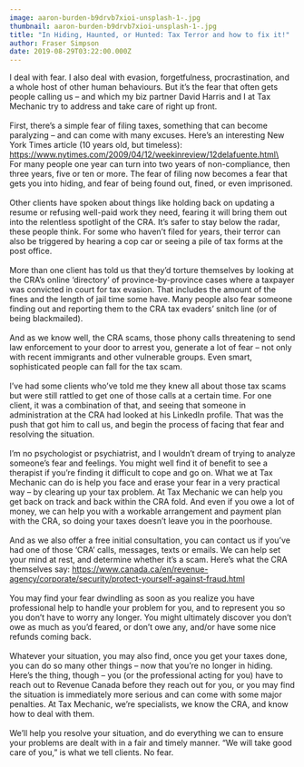 ```yaml
---
image: aaron-burden-b9drvb7xioi-unsplash-1-.jpg
thumbnail: aaron-burden-b9drvb7xioi-unsplash-1-.jpg
title: "In Hiding, Haunted, or Hunted: Tax Terror and how to fix it!"
author: Fraser Simpson
date: 2019-08-29T03:22:00.000Z
---
```

I deal with fear. I also deal with evasion, forgetfulness, procrastination, and a whole host of other human behaviours. But it’s the fear that often gets people calling us – and which my biz partner David Harris and I at Tax Mechanic try to address and take care of right up front.\
\
First, there’s a simple fear of filing taxes, something that can become paralyzing – and can come with many excuses. Here’s an interesting New York Times article (10 years old, but timeless): https://www.nytimes.com/2009/04/12/weekinreview/12delafuente.html\
\
For many people one year can turn into two years of non-compliance, then three years, five or ten or more. The fear of filing now becomes a fear that gets you into hiding, and fear of being found out, fined, or even imprisoned.\
\
Other clients have spoken about things like holding back on updating a resume or refusing well-paid work they need, fearing it will bring them out into the relentless spotlight of the CRA. It’s safer to stay below the radar, these people think. For some who haven’t filed for years, their terror can also be triggered by hearing a cop car or seeing a pile of tax forms at the post office.\
\
More than one client has told us that they’d torture themselves by looking at the CRA’s online ‘directory’ of province-by-province cases where a taxpayer was convicted in court for tax evasion. That includes the amount of the fines and the length of jail time some have. Many people also fear someone finding out and reporting them to the CRA tax evaders’ snitch line (or of being blackmailed).\
\
And as we know well, the CRA scams, those phony calls threatening to send law enforcement to your door to arrest you, generate a lot of fear – not only with recent immigrants and other vulnerable groups. Even smart, sophisticated people can fall for the tax scam.\
\
I’ve had some clients who’ve told me they knew all about those tax scams but were still rattled to get one of those calls at a certain time. For one client, it was a combination of that, and seeing that someone in administration at the CRA had looked at his LinkedIn profile. That was the push that got him to call us, and begin the process of facing that fear and resolving the situation.\
\
I’m no psychologist or psychiatrist, and I wouldn’t dream of trying to analyze someone’s fear and feelings. You might well find it of benefit to see a therapist if you’re finding it difficult to cope and go on. What we at Tax Mechanic can do is help you face and erase your fear in a very practical way – by clearing up your tax problem. At Tax Mechanic we can help you get back on track and back within the CRA fold. And even if you owe a lot of money, we can help you with a workable arrangement and payment plan with the CRA, so doing your taxes doesn’t leave you in the poorhouse.\
\
And as we also offer a free initial consultation, you can contact us if you’ve had one of those ‘CRA’ calls, messages, texts or emails. We can help set your mind at rest, and determine whether it’s a scam. Here’s what the CRA themselves say: <https://www.canada.ca/en/revenue-agency/corporate/security/protect-yourself-against-fraud.html>\
\
You may find your fear dwindling as soon as you realize you have professional help to handle your problem for you, and to represent you so you don’t have to worry any longer. You might ultimately discover you don’t owe as much as you’d feared, or don’t owe any, and/or have some nice refunds coming back.\
\
Whatever your situation, you may also find, once you get your taxes done, you can do so many other things – now that you’re no longer in hiding. Here’s the thing, though – you (or the professional acting for you) have to reach out to Revenue Canada before they reach out for you, or you may find the situation is immediately more serious and can come with some major penalties. At Tax Mechanic, we’re specialists, we know the CRA, and know how to deal with them.\
\
We’ll help you resolve your situation, and do everything we can to ensure your problems are dealt with in a fair and timely manner. “We will take good care of you,” is what we tell clients. No fear.
